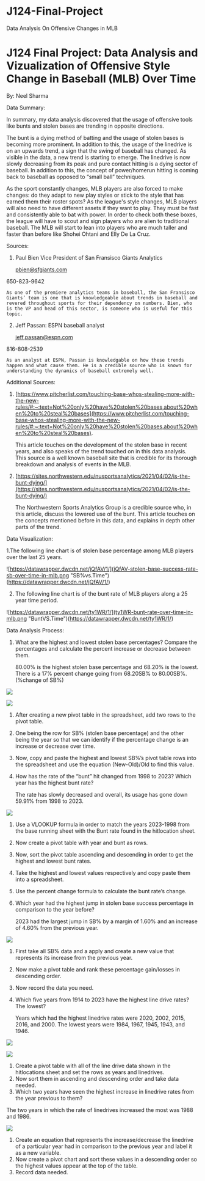 # J124-Final-Project
Data Analysis On Offensive Changes in MLB

# J124 Final Project: Data Analysis and Vizualization of Offensive Style Change in Baseball (MLB) Over Time

By: Neel Sharma

Data Summary:

In summary, my data analysis discovered that the usage of offensive tools like bunts and stolen bases are trending in opposite directions. 

The bunt is a dying method of batting and the usage of stolen bases is becoming more prominent. In addition to this, the usage of the linedrive is on an upwards trend, a sign that the swing of baseball has changed. As visible in the data, a new trend is starting to emerge. The linedrive is now slowly decreasing from its peak and pure contact hitting is a dying sector of baseball. In addition to this, the concept of power/homerun hitting is coming back to baseball as opposed to “small ball” techniques.

As the sport constantly changes, MLB players are also forced to make changes: do they adapt to new play styles or stick to the style that has earned them their roster spots? As the league's style changes, MLB players will also need to have different assets if they want to play. They must be fast and consistently able to bat with power. In order to check both these boxes, the league will have to scout and sign players who are alien to traditional baseball. The MLB will start to lean into players who are much taller and faster than before like Shohei Ohtani and Elly De La Cruz.

Sources:



1. Paul Bien Vice President of San Fransisco Giants Analytics

     [pbien@sfgiants.com](mailto:pbien@sfgiants.com)


 650-823-9642


    As one of the premiere analytics teams in baseball, the San Fransisco Giants’ team is one that is knowledgeable about trends in baseball and revered throughout sports for their dependency on numbers. Bien, who is the VP and head of this sector, is someone who is useful for this topic.



2. Jeff Passan: ESPN baseball analyst

    [ jeff.passan@espn.com](mailto:jeff.passan@espn.com)


816-808-2539


    As an analyst at ESPN, Passan is knowledgable on how these trends happen and what cause them. He is a credible source who is known for understanding the dynamics of baseball extremely well.

Additional Sources:

	



1. [https://www.pitcherlist.com/touching-base-whos-stealing-more-with-the-new-rules/#:~:text=Not%20only%20have%20stolen%20bases,about%20when%20to%20steal%20bases](https://www.pitcherlist.com/touching-base-whos-stealing-more-with-the-new-rules/#:~:text=Not%20only%20have%20stolen%20bases,about%20when%20to%20steal%20bases).

    This article touches on the development of the stolen base in recent years, and also speaks of the trend touched on in this data analysis. This source is a well known baseball site that is credible for its thorough breakdown and analysis of events in the MLB.

2. [https://sites.northwestern.edu/nusportsanalytics/2021/04/02/is-the-bunt-dying/](https://sites.northwestern.edu/nusportsanalytics/2021/04/02/is-the-bunt-dying/)

    The Northwestern Sports Analytics Group is a credible source who, in this article, discuss the lowered use of the bunt. This article touches on the concepts mentioned before in this data, and explains in depth other parts of the trend.


Data Visualization:

1.The following line chart is of stolen base percentage among MLB players over the last 25 years.


![https://datawrapper.dwcdn.net/jQfAV/1/](jQfAV-stolen-base-success-rate-sb-over-time-in-mlb.png "SB%vs.Time")(https://datawrapper.dwcdn.net/jQfAV/1/)


2. The following line chart is of the bunt rate of MLB players along a 25 year time period.


![https://datawrapper.dwcdn.net/ty1WR/1/](ty1WR-bunt-rate-over-time-in-mlb.png "BuntVS.Time")(https://datawrapper.dwcdn.net/ty1WR/1/)


Data Analysis Process:

	



1. What are the highest and lowest stolen base percentages? Compare the percentages and calculate the percent increase or decrease between them.

    80.00% is the highest stolen base percentage and 68.20% is the lowest. There is a 17% percent change going from 68.20SB% to 80.00SB%. (%change of SB%)


![](1.1.png "")


![](1.2.png "")




1. After creating a new pivot table in the spreadsheet, add two rows to the pivot table. 
2. One being the row for SB% (stolen base percentage) and the other being the year so that we can identify if the percentage change is an increase or decrease over time. 
3. Now, copy and paste the highest and lowest SB%’s pivot table rows into the spreadsheet and use the equation (New-Old)/Old to find this value. 



2. How has the rate of the “bunt” hit changed from 1998 to 2023? Which year has the highest bunt rate?

    The rate has slowly decreased and overall, its usage has gone down 59.91% from 1998 to 2023.


![](2.1.png "")


1. Use a VLOOKUP formula in order to match the years 2023-1998 from the base running sheet with the Bunt rate found in the hitlocation sheet.
2. Now create a pivot table with year and bunt as rows. 
3. Now, sort the pivot table ascending and descending in order to get the highest and lowest bunt rates. 
4. Take the highest and lowest values respectively and copy paste them into a spreadsheet. 
5. Use the percent change formula to calculate the bunt rate’s change.
3. Which year had the highest jump in stolen base success percentage in comparison to the year before?

	2023 had the largest jump in SB% by a margin of 1.60% and an increase of 4.60% from the previous year.



![](3.1.png "")




1. First take all SB% data and a apply and create a new value that represents its increase from the previous year. 
2. Now make a pivot table and rank these percentage gain/losses in descending order. 
3. Now record the data you need.
4. Which five years from 1914 to 2023 have the highest line drive rates? The lowest? 

    Years which had the highest linedrive rates were 2020, 2002, 2015, 2016, and 2000. The lowest years were 1984, 1967, 1945, 1943, and 1946.


![](4.1.png "")


![](4.2.png "")




1. Create a pivot table with all of the line drive data shown in the hitlocations sheet and set the rows as years and linedrives.
2. Now sort them in ascending and descending order and take data needed.
5. Which two years have seen the highest increase in linedrive rates from the year previous to them?

The two years in which the rate of linedrives increased the most was 1988 and 1986.


![](5.1.png "")




1. Create an equation that represents the increase/decrease the linedrive of a particular year had in comparison to the previous year and label it as a new variable.
2. Now create a pivot chart and sort these values in a descending order so the highest values appear at the top of the table.
3. Record data needed.
